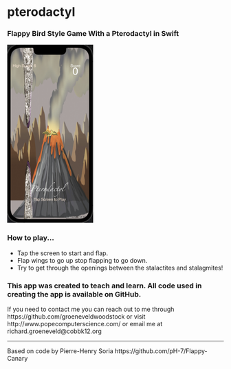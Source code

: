# pterodactyl

<h3>
Flappy Bird Style Game With a Pterodactyl in Swift
</h3>
<img src="https://github.com/groeneveldwoodstock/pterodactyl/blob/main/pterodactyl1.png" alt="Screen Shot" style="width:200px;">
<h3>
How to play... 
</h3>
<ul>
  <li>Tap the screen to start and flap.</li>
  <li>Flap wings to go up stop flapping to go down.</li>
  <li>Try to get through the openings between the stalactites and stalagmites!</li>
</ul>

<h3>
This app was created to teach and learn. All code used in creating the app is available on GitHub.
</h3>
<p>If you need to contact me you can reach out to me through https://github.com/groeneveldwoodstock or visit http://www.popecomputerscience.com/ or email me at richard.groeneveld@cobbk12.org 
</p>
<hr>
<p>
Based on code by Pierre-Henry Soria
https://github.com/pH-7/Flappy-Canary
</p>
  </body>
